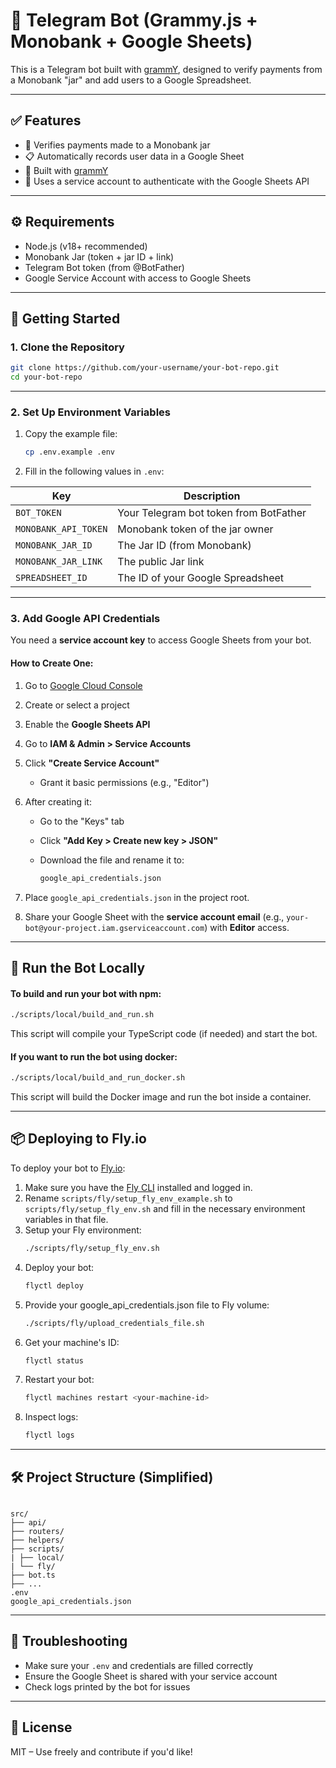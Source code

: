 # 💬 Telegram Bot (Grammy.js + Monobank + Google Sheets)

This is a Telegram bot built with [grammY](https://grammy.dev/), designed to verify payments from a Monobank "jar" and add users to a Google Spreadsheet.

---

## ✅ Features

- 🏦 Verifies payments made to a Monobank jar
- 📋 Automatically records user data in a Google Sheet
- 🤖 Built with [grammY](https://grammy.dev/)
- 🔐 Uses a service account to authenticate with the Google Sheets API

---

## ⚙️ Requirements

- Node.js (v18+ recommended)
- Monobank Jar (token + jar ID + link)
- Telegram Bot token (from @BotFather)
- Google Service Account with access to Google Sheets

---

## 🧪 Getting Started

### 1. Clone the Repository

```bash
git clone https://github.com/your-username/your-bot-repo.git
cd your-bot-repo
```

---

### 2. Set Up Environment Variables

1. Copy the example file:

   ```bash
   cp .env.example .env
   ```

2. Fill in the following values in `.env`:

| Key                  | Description                            |
| -------------------- | -------------------------------------- |
| `BOT_TOKEN`          | Your Telegram bot token from BotFather |
| `MONOBANK_API_TOKEN` | Monobank token of the jar owner        |
| `MONOBANK_JAR_ID`    | The Jar ID (from Monobank)             |
| `MONOBANK_JAR_LINK`  | The public Jar link                    |
| `SPREADSHEET_ID`     | The ID of your Google Spreadsheet      |

---

### 3. Add Google API Credentials

You need a **service account key** to access Google Sheets from your bot.

#### How to Create One:

1. Go to [Google Cloud Console](https://console.cloud.google.com/)

2. Create or select a project

3. Enable the **Google Sheets API**

4. Go to **IAM & Admin > Service Accounts**

5. Click **"Create Service Account"**

   - Grant it basic permissions (e.g., "Editor")

6. After creating it:

   - Go to the "Keys" tab
   - Click **"Add Key > Create new key > JSON"**
   - Download the file and rename it to:

     ```bash
     google_api_credentials.json
     ```

7. Place `google_api_credentials.json` in the project root.

8. Share your Google Sheet with the **service account email**
   (e.g., `your-bot@your-project.iam.gserviceaccount.com`) with **Editor** access.

---

## 🚀 Run the Bot Locally

#### To build and run your bot with npm:

```bash
./scripts/local/build_and_run.sh
```

This script will compile your TypeScript code (if needed) and start the bot.

#### If you want to run the bot using docker:

```bash
./scripts/local/build_and_run_docker.sh
```

This script will build the Docker image and run the bot inside a container.

---

## 📦 Deploying to Fly.io

To deploy your bot to [Fly.io](https://fly.io/):

1. Make sure you have the [Fly CLI](https://fly.io/docs/getting-started/installing-flyctl/) installed and logged in.
2. Rename `scripts/fly/setup_fly_env_example.sh` to `scripts/fly/setup_fly_env.sh` and fill in the necessary environment variables in that file.
3. Setup your Fly environment:
   ```bash
   ./scripts/fly/setup_fly_env.sh
   ```
4. Deploy your bot:
   ```bash
   flyctl deploy
   ```
5. Provide your google_api_credentials.json file to Fly volume:
   ```bash
   ./scripts/fly/upload_credentials_file.sh
   ```
6. Get your machine's ID:
   ```bash
   flyctl status
   ```
7. Restart your bot:
   ```bash
   flyctl machines restart <your-machine-id>
   ```
8. Inspect logs:
   ```bash
   flyctl logs
   ```

---

## 🛠 Project Structure (Simplified)

```

src/
├── api/
├── routers/
├── helpers/
├── scripts/
| ├── local/
| └── fly/
├── bot.ts
├── ...
.env
google_api_credentials.json

```

---

## 🛯 Troubleshooting

- Make sure your `.env` and credentials are filled correctly
- Ensure the Google Sheet is shared with your service account
- Check logs printed by the bot for issues

---

## 📄 License

MIT – Use freely and contribute if you'd like!

```

```
